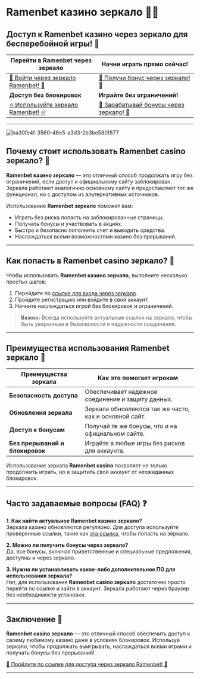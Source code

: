 # Ramenbet казино зеркало 🔄🎰

## Доступ к Ramenbet казино через зеркало для бесперебойной игры! 🚀

| **Перейти в Ramenbet через зеркало** | **Начни играть прямо сейчас!** |
|-------------------------------------|--------------------------------|
| [🔗 Войти через зеркало Ramenbet! 🔗](https://get.saltyram.com/ru/registration?apkpop=0&partner=p24970p3296034p5526) | [🎁 Получи бонус через зеркало! 🎁](https://get.saltyram.com/ru/registration?apkpop=0&partner=p24970p3296034p5526) |
| **Доступ без блокировок**           | **Играйте без ограничений!**    |
| [🔥 Используйте зеркало Ramenbet! 🔥](https://get.saltyram.com/ru/registration?apkpop=0&partner=p24970p3296034p5526) | [🎰 Зарабатывай бонусы через зеркало! 🎰](https://get.saltyram.com/ru/registration?apkpop=0&partner=p24970p3296034p5526) |

---
![ba30fe4f-3560-46e5-a3d3-2b3be580f877](https://github.com/user-attachments/assets/3a500019-3a6b-47df-8e7a-adc3526dbf52)

## Почему стоит использовать **Ramenbet casino зеркало**? 🔐

**Ramenbet казино зеркало** — это отличный способ продолжать игру без ограничений, если доступ к официальному сайту заблокирован. Зеркала работают аналогично основному сайту и предоставляют тот же функционал, но с доступом из альтернативных источников.

Использование **Ramenbet зеркало** поможет вам:

- Играть без риска попасть на заблокированные страницы.
- Получать бонусы и участвовать в акциях.
- Быстро и безопасно пополнять счет и выводить средства.
- Наслаждаться всеми возможностями казино без прерываний.

---

## Как попасть в **Ramenbet casino зеркало**? 🔄

Чтобы использовать **Ramenbet казино зеркало**, выполните несколько простых шагов:

1. Перейдите по [ссылке для входа через зеркало](https://get.saltyram.com/ru/registration?apkpop=0&partner=p24970p3296034p5526).
2. Пройдите регистрацию или войдите в свой аккаунт.
3. Начните наслаждаться игрой без блокировок и ограничений.

> **Важно:** Всегда используйте актуальные ссылки на зеркало, чтобы быть уверенным в безопасности и надежности соединения.

---

## Преимущества использования **Ramenbet зеркало** 🎁

| **Преимущества зеркала**          | **Как это помогает игрокам**        |
|-----------------------------------|------------------------------------|
| **Безопасность доступа**          | Обеспечивает надежное соединение и защиту данных. |
| **Обновления зеркала**            | Зеркала обновляются так же часто, как и основной сайт. |
| **Доступ к бонусам**              | Получай те же бонусы, что и на официальном сайте. |
| **Без прерываний и блокировок**    | Играйте в любые игры без рисков для аккаунта. |

Использование зеркала **Ramenbet casino** позволяет не только продолжить играть, но и защитить свой аккаунт от неожиданных блокировок.

---

## Часто задаваемые вопросы (FAQ) ❓

**1. Как найти актуальное **Ramenbet казино зеркало**?**  
Зеркала казино обновляются регулярно. Для доступа используйте проверенные ссылки, такие как [эта ссылка](https://get.saltyram.com/ru/registration?apkpop=0&partner=p24970p3296034p5526), чтобы попасть на зеркало.

**2. Можно ли получить бонусы через зеркало?**  
Да, все бонусы, включая приветственные и специальные предложения, доступны и через зеркало.

**3. Нужно ли устанавливать какое-либо дополнительное ПО для использования зеркала?**  
Нет, для использования **Ramenbet casino зеркало** достаточно просто перейти по ссылке и зайти в аккаунт. Зеркала работают через браузер без необходимости установки.

---

## Заключение 🎉

**Ramenbet casino зеркало** — это отличный способ обеспечить доступ к своему любимому казино даже в условиях блокировок. Используй зеркало, чтобы продолжать выигрывать, наслаждаться всеми играми и получать бонусы без прерываний!

[🔗 Пройдите по ссылке для доступа через зеркало Ramenbet! 🔗](https://get.saltyram.com/ru/registration?apkpop=0&partner=p24970p3296034p5526)

---

